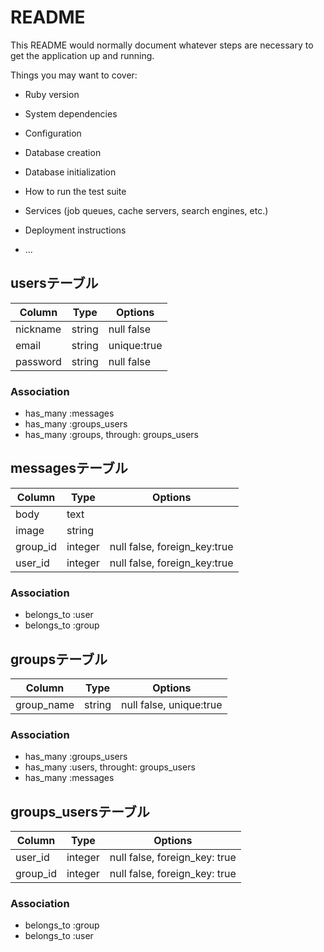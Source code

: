 # README

This README would normally document whatever steps are necessary to get the
application up and running.

Things you may want to cover:

* Ruby version

* System dependencies

* Configuration

* Database creation

* Database initialization

* How to run the test suite

* Services (job queues, cache servers, search engines, etc.)

* Deployment instructions

* ...

## usersテーブル

  |Column|Type|Options|
  |------|----|-------|
  |nickname|string|null false|
  |email|string|unique:true|
  |password|string|null false|

### Association
- has_many :messages
- has_many :groups_users
- has_many :groups, through: groups_users


## messagesテーブル

  |Column|Type|Options|
  |------|----|-------|
  |body|text||
  |image|string||
  |group_id|integer|null false, foreign_key:true|
  user_id|integer|null false, foreign_key:true|

### Association
- belongs_to :user
- belongs_to :group


## groupsテーブル

  |Column|Type|Options|
  |------|----|-------|
  |group_name|string|null false, unique:true|

### Association
- has_many :groups_users
- has_many :users, throught: groups_users
- has_many :messages


## groups_usersテーブル

  |Column|Type|Options|
  |------|----|-------|
  |user_id|integer|null false, foreign_key: true|
  |group_id|integer|null false, foreign_key: true|

### Association
- belongs_to :group
- belongs_to :user
